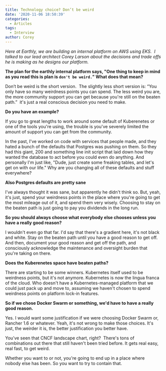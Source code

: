 ```yaml
---
title: Technology choice? Don’t be weird
date: '2020-11-06 18:50:39'
categories:
  - Articles
tags:
  - Interview
author: Corey
---
```

_Here at Earthly, we are building an internal platform on AWS using EKS. &nbsp;I talked to our lead architect Corey Larson about the decisions and trade offs he is making as he designs our platform._

**The plan for the earthly internal platform says, "One thing to keep in mind as you read this is plan is `don't be weird.`" What does that mean?**

Don’t be weird is the short version. &nbsp;The slightly less short version is: “You only have so many weirdness points you can spend. The less weird you are, the more community support you can get because you're still on the beaten path.” &nbsp;it's just a real conscious decision you need to make.

**Do you have an example?**

If you go to great lengths to work around some default of Kuberenetes or one of the tools you're using, the trouble is you've severely limited the amount of support you can get from the community.

In the past, I've worked on code with services that people made, and they hated a bunch of the defaults that Postgres was pushing on them. So they had this giant, 200 and something line init script that laid down how they wanted the database to act before you could even do anything. And personally I'm just like, "Dude, just create some freaking tables, and let's get on with our life." Why are you changing all of these defaults and stuff everywhere?

**Also Postgres defaults are pretty sane**

I've always thought it was sane, but apparently he didn't think so. But, yeah, it's just, spend your weirdness points in the place where you're going to get the most mileage out of it, and spend them very wisely. Choosing to stay on the beaten path is just going to pay you dividends in the long run.

**So you should always choose what everybody else chooses unless you have a really good reason?**

I wouldn't even go that far. I'd say that there's a gradient here, it's not black and white. Stay on the beaten path until you have a good reason to get off. And then, document your good reason and get off the path, and consciously acknowledge the maintenance and oversight burden that you're taking on there.

**Does the Kuberenetes space have beaten paths?**

There are starting to be some winners. Kubernetes itself used to be weirdness points, but it's not anymore. Kubernetes is now the lingua franca of the cloud. Who doesn't have a Kubernetes-managed platform that we could just pack up and move to, assuming we haven't chosen to spend weirdness points on platform lock-in features. &nbsp;

**So if we chose Docker Swarm or something, we'd have to have a really good reason.**

Yes. I would want some justification if we were choosing Docker Swarm or, Rancher 1.6 or whatever. Yeah, it's not wrong to make those choices. It's just, the weirder it is, the better justification you better have.

You’ve seen that CNCF landscape chart, right? &nbsp;There's tons of combinations out there that still haven't been tried before. It gets real easy, real fast, to get weird.

Whether you want to or not, you're going to end up in a place where nobody else has been. So you want to try to contain that.

